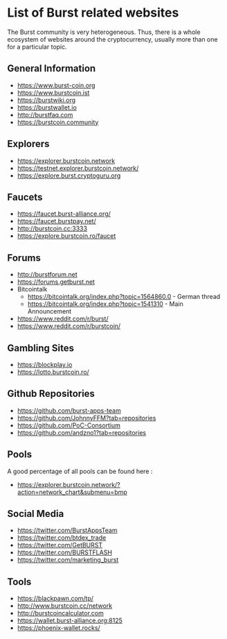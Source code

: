 # List of Burst related websites

The Burst community is very heterogeneous. Thus, there is a whole ecosystem of websites around the cryptocurrency, usually more than one for a particular topic.

## General Information

-   <https://www.burst-coin.org>
-   <https://www.burstcoin.ist>
-   <https://burstwiki.org>
-   <https://burstwallet.io>
-   <http://burstfaq.com>
-   <https://burstcoin.community>

## Explorers

-   <https://explorer.burstcoin.network>
-   <https://testnet.explorer.burstcoin.network/>
-   <https://explore.burst.cryptoguru.org>

## Faucets

-   <https://faucet.burst-alliance.org/>
-   <https://faucet.burstpay.net/>
-   <http://burstcoin.cc:3333>
-   <https://explore.burstcoin.ro/faucet>

## Forums

-   <http://burstforum.net>
-   <https://forums.getburst.net>
-   Bitcointalk
    -   <https://bitcointalk.org/index.php?topic=1564860.0> - German thread
    -   <https://bitcointalk.org/index.php?topic=1541310> - Main Announcement
-   <https://www.reddit.com/r/burst/>
-   <https://www.reddit.com/r/burstcoin/>

## Gambling Sites

-   <https://blockplay.io>
-   <https://lotto.burstcoin.ro/>

## Github Repositories

-   <https://github.com/burst-apps-team>
-   <https://github.com/JohnnyFFM?tab=repositories>
-   <https://github.com/PoC-Consortium>
-   <https://github.com/andzno1?tab=repositories>

## Pools

A good percentage of all pools can be found here :

-   <https://explorer.burstcoin.network/?action=network_chart&submenu=bmp>

## Social Media

-   <https://twitter.com/BurstAppsTeam>
-   <https://twitter.com/btdex_trade>
-   <https://twitter.com/GetBURST>
-   <https://twitter.com/BURSTFLASH>
-   <https://twitter.com/marketing_burst>

## Tools

-   <https://blackpawn.com/tp/>
-   <http://www.burstcoin.cc/network>
-   <http://burstcoincalculator.com>
-   <https://wallet.burst-alliance.org:8125>
-   <https://phoenix-wallet.rocks/>
